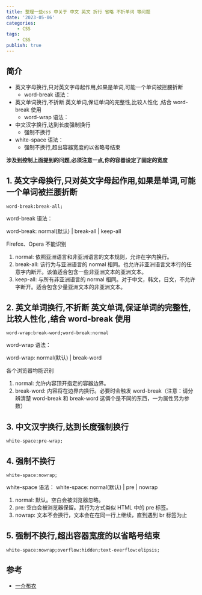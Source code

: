```yaml
---
title: 整理一些css 中关于 中文 英文 折行 省略 不折单词 等问题
date: '2023-05-06'
categories:
    - CSS
tags:
    - CSS
publish: true
---
```


## 简介

-   英文字母换行,只对英文字母起作用,如果是单词,可能一个单词被拦腰折断
    -   word-break 语法：
-   英文单词换行,不折断 英文单词,保证单词的完整性,比较人性化 ,结合 word-break 使用
    -   word-wrap 语法：
-   中文汉字换行,达到长度强制换行
    -   强制不换行
-   white-space 语法：
    -   强制不换行,超出容器宽度的以省略号结束

**涉及到控制上面提到的问题,必须注意一点,你的容器设定了固定的宽度**

## 1. 英文字母换行,只对英文字母起作用,如果是单词,可能一个单词被拦腰折断

`word-break:break-all;`

word-break 语法：

word-break: normal(默认) | break-all | keep-all

Firefox、Opera 不能识别

1. normal: 依照亚洲语言和非亚洲语言的文本规则，允许在字内换行。
2. break-all: 该行为与亚洲语言的 normal 相同。也允许非亚洲语言文本行的任意字内断开。该值适合包含一些非亚洲文本的亚洲文本。
3. keep-all: 与所有非亚洲语言的 normal 相同。对于中文，韩文，日文，不允许字断开。适合包含少量亚洲文本的非亚洲文本。

## 2. 英文单词换行,不折断 英文单词,保证单词的完整性,比较人性化 ,结合 word-break 使用

`word-wrap:break-word;word-break:normal`

word-wrap 语法：

word-wrap: normal(默认) | break-word

各个浏览器均能识别

1. normal: 允许内容顶开指定的容器边界。
2. break-word: 内容将在边界内换行。必要时会触发 word-break（注意：请分辨清楚 word-break 和 break-word 这俩个是不同的东西，一为属性另为参数）

## 3. 中文汉字换行,达到长度强制换行

`white-space:pre-wrap;`

## 4. 强制不换行

`white-space:nowrap;`

white-space 语法：
white-space: normal(默认) | pre | nowrap

1. normal: 默认。空白会被浏览器忽略。
2. pre: 空白会被浏览器保留。其行为方式类似 HTML 中的 pre 标签。
3. nowrap: 文本不会换行，文本会在在同一行上继续，直到遇到 br 标签为止

## 5. 强制不换行,超出容器宽度的以省略号结束

`white-space:nowrap;overflow:hidden;text-overflow:elipsis;`

## 参考

-   [一介布衣](https://www.yijiebuyi.com/blog/d960fbdf072224a65dc4ad69a9c1a0fe.html#%E8%8B%B1%E6%96%87%E5%AD%97%E6%AF%8D%E6%8D%A2%E8%A1%8C%E5%8F%AA%E5%AF%B9%E8%8B%B1%E6%96%87%E5%AD%97%E6%AF%8D%E8%B5%B7%E4%BD%9C%E7%94%A8%E5%A6%82%E6%9E%9C%E6%98%AF%E5%8D%95%E8%AF%8D%E5%8F%AF%E8%83%BD%E4%B8%80%E4%B8%AA%E5%8D%95%E8%AF%8D%E8%A2%AB%E6%8B%A6%E8%85%B0%E6%8A%98%E6%96%AD)
